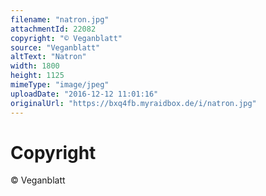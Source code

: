 ```yaml
---
filename: "natron.jpg"
attachmentId: 22082
copyright: "© Veganblatt"
source: "Veganblatt"
altText: "Natron"
width: 1800
height: 1125
mimeType: "image/jpeg"
uploadDate: "2016-12-12 11:01:16"
originalUrl: "https://bxq4fb.myraidbox.de/i/natron.jpg"
---
```


# Copyright

© Veganblatt
